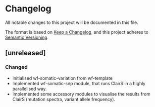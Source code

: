 # Changelog
All notable changes to this project will be documented in this file.

The format is based on [Keep a Changelog](https://keepachangelog.com/en/1.0.0/),
and this project adheres to [Semantic Versioning](https://semver.org/spec/v2.0.0.html).

## [unreleased]
### Changed
- Initialised wf-somatic-variation from wf-template
- Implemented wf-somatic-snp module, that runs ClairS in a highly parallelised way.
- Implemented some accessory modules to visualise the results from ClairS (mutation spectra, variant allele frequency).  
